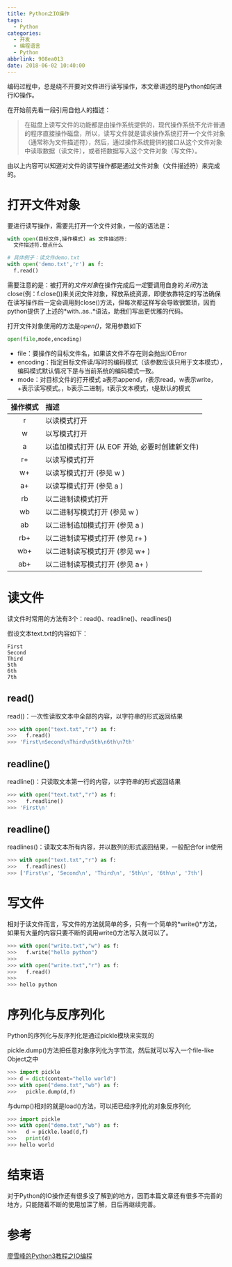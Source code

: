 ```yaml
---
title: Python之IO操作
tags:
  - Python
categories:
  - 开发
  - 编程语言
  - Python
abbrlink: 908ea013
date: 2018-06-02 10:40:00
---
```


编码过程中，总是绕不开要对文件进行读写操作，本文章讲述的是Python如何进行IO操作。

<!-- more -->

在开始前先看一段引用自他人的描述：

> 在磁盘上读写文件的功能都是由操作系统提供的，现代操作系统不允许普通的程序直接操作磁盘，所以，读写文件就是请求操作系统打开一个文件对象（通常称为文件描述符），然后，通过操作系统提供的接口从这个文件对象中读取数据（读文件），或者把数据写入这个文件对象（写文件）。

由以上内容可以知道对文件的读写操作都是通过文件对象（文件描述符）来完成的。

# 打开文件对象

要进行读写操作，需要先打开一个文件对象，一般的语法是：
``` python
with open(目标文件,操作模式) as 文件描述符:
  文件描述符.做点什么

# 具体例子：读文件demo.txt
with open('demo.txt','r') as f:
  f.read()
```
需要注意的是：被打开的*文件对象*在操作完成后*一定*要调用自身的*关闭*方法close(例：f.close())来关闭文件对象，释放系统资源，即使依靠特定的写法确保在读写操作后一定会调用到close()方法，但每次都这样写会导致很繁琐，因而python提供了上述的*with..as..*语法，助我们写出更优雅的代码。

打开文件对象使用的方法是*open()*，常用参数如下
``` python
open(file,mode,encoding)
```
- file：要操作的目标文件名，如果该文件不存在则会抛出IOError
- encoding：指定目标文件读/写时的编码模式（该参数应该只用于文本模式），编码模式默认情况下是与当前系统的编码模式一致。
- mode：对目标文件的打开模式
a表示append，r表示read，w表示write，+表示读写模式。，b表示二进制，t表示文本模式，t是默认的模式

|操作模式|描述|
|:---:|:---|
|r|以读模式打开|
|w|以写模式打开|
|a|以追加模式打开 (从 EOF 开始, 必要时创建新文件)|
|r+|以读写模式打开|
|w+|以读写模式打开 (参见 w )|
|a+|以读写模式打开 (参见 a )|
|rb|以二进制读模式打开|
|wb|以二进制写模式打开 (参见 w )|
|ab|以二进制追加模式打开 (参见 a )|
|rb+|以二进制读写模式打开 (参见 r+ )|
|wb+|以二进制读写模式打开 (参见 w+ )|
|ab+|以二进制读写模式打开 (参见 a+ )|

# 读文件

读文件时常用的方法有3个：read()、readline()、readlines()

假设文本text.txt的内容如下：

``` text
First
Second
Third
5th
6th
7th
```

## read()

read()：一次性读取文本中全部的内容，以字符串的形式返回结果

``` python
>>> with open("text.txt","r") as f:
>>>   f.read()
>>> 'First\nSecond\nThird\n5th\n6th\n7th'
```

## readline()

readline()：只读取文本第一行的内容，以字符串的形式返回结果

``` python
>>> with open("text.txt","r") as f:
>>>   f.readline()
>>> 'First\n'
```

## readline()

readlines()：读取文本所有内容，并以数列的形式返回结果，一般配合for in使用

``` python
>>> with open("text.txt","r") as f:
>>>   f.readlines()
>>> ['First\n', 'Second\n', 'Third\n', '5th\n', '6th\n', '7th']
```

# 写文件

相对于读文件而言，写文件的方法就简单的多，只有一个简单的*write()*方法，如果有大量的内容只要不断的调用write()方法写入就可以了。
``` python
>>> with open("write.txt","w") as f:
>>>   f.write("hello python")
>>>
>>> with open("write.txt","r") as f:
>>>   f.read()
>>>
>>> hello python
```

# 序列化与反序列化

Python的序列化与反序列化是通过pickle模块来实现的

pickle.dump()方法把任意对象序列化为字节流，然后就可以写入一个file-like Object之中
``` python
>>> import pickle
>>> d = dict(content="hello world")
>>> with open("demo.txt","wb") as f:
>>>   pickle.dump(d,f)
```

与dump()相对的就是load()方法，可以把已经序列化的对象反序列化
``` python
>>> import pickle
>>> with open("demo.txt","wb") as f:
>>>   d = pickle.load(d,f)
>>>   print(d)
>>> hello world
```

# 结束语

对于Python的IO操作还有很多没了解到的地方，因而本篇文章还有很多不完善的地方，只能随着不断的使用加深了解，日后再继续完善。

# 参考
[廖雪峰的Python3教程之IO编程](https://www.liaoxuefeng.com/wiki/0014316089557264a6b348958f449949df42a6d3a2e542c000/00143192607210600a668b5112e4a979dd20e4661cc9c97000)
